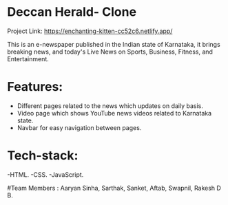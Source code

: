 # Deccan Herald- Clone
Project Link: https://enchanting-kitten-cc52c6.netlify.app/


This is an e-newspaper published in the Indian state of Karnataka, it brings breaking news, and today's Live News on Sports, Business, Fitness, and Entertainment.

# Features:
- Different pages related to the news which updates on daily basis.
- Video page which shows YouTube news videos related to Karnataka state.
- Navbar for easy navigation between pages.

# Tech-stack:
-HTML.
-CSS.
-JavaScript.


#Team Members :
Aaryan Sinha,
Sarthak,
Sanket,
Aftab,
Swapnil,
Rakesh D B.
